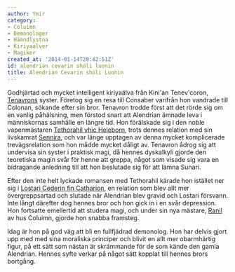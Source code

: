 ```yaml
---
author: Ymir
category:
- Coluimn
- Demonologer
- Hämndlystna
- Kiriyaalver
- Magiker
created_at: '2014-01-14T20:42:51Z'
id: alendrian cevarin shóli luonin
title: Alendrian Cevarin shóli Luonin
---
```

Godhjärtad och mycket intelligent kiriyaälva från Kini'an Tenev'coron, [Tenavrons] syster. Företog sig en resa till Consaber varifrån hon vandrade till Colonan, sökande efter sin bror. Tenavron trodde först att det rörde sig om en vanlig påhälsning, men förstod snart att Alendrian ämnade leva i människornas samhälle en längre tid. Hon förälskade sig i den noble vapenmästaren [Tethorahil vhic Heleborn], trots dennes relation med sin livskamrat [Sennira], och var länge upptagen av denna mycket komplicerade trevägsrelation som hon mådde mycket dåligt av. Tenavron ådrog sig att undervisa sin syster i praktisk magi, då hennes dyskalkyli gjorde den teoretiska magin svår för henne att greppa, något som visade sig vara en bidragande anledning till att hon beslutade sig för att lämna Sunari.

Efter den inte helt lyckade romansen med Tethorahil kärade hon istället ner sig i [Lostari Cederin fin Catharion], en relation som blev allt mer övergreppsartad och slutade när Alendrian blev gravid och Lostari försvann. Inte långt därefter dog hennes bror och hon gick in i en svår depression. Hon fortsatte emellertid att studera magi, och under sin nya mästare, [Ranil] av hus Coluimn, gjorde hon snabba framsteg.

Idag är hon på god väg att bli en fullfjädrad demonolog. Hon har delvis gjort upp med med sina moraliska principer och blivit en allt mer obarmhärtig figur, på ett sätt som nästan är skrämmande för de som kände den gamla Alendrian. Hennes syfte verkar på något sätt kopplat till hennes brors bortgång.

  [Tenavrons]: Tenavron_Cevarin_fin_Vathae
  [Tethorahil vhic Heleborn]: Tethorahil_vhic_Heleborn
  [Sennira]: Sennira
  [Lostari Cederin fin Catharion]: Lostari_Cederin_fin_Catharion
  [Ranil]: Ranil_Belegar_av_Terens_myrar
